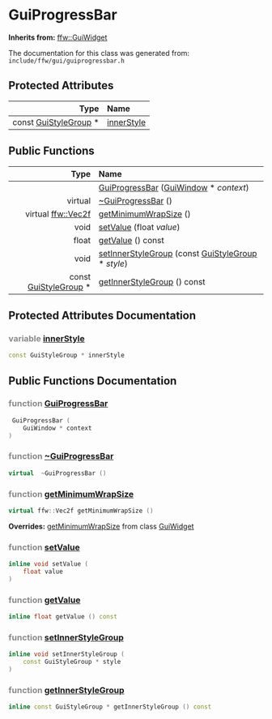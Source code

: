 GuiProgressBar
===================================


**Inherits from:** [ffw::GuiWidget](ffw_GuiWidget.html)

The documentation for this class was generated from: `include/ffw/gui/guiprogressbar.h`



## Protected Attributes

| Type | Name |
| -------: | :------- |
|  const [GuiStyleGroup](ffw_GuiStyleGroup.html) * | [innerStyle](#2088ea0c) |


## Public Functions

| Type | Name |
| -------: | :------- |
|   | [GuiProgressBar](#18ef4ac5) ([GuiWindow](ffw_GuiWindow.html) * _context_)  |
|  virtual  | [~GuiProgressBar](#1cab6210) ()  |
|  virtual [ffw::Vec2f](ffw.html#fcfaa6c5) | [getMinimumWrapSize](#f7d3b074) ()  |
|  void | [setValue](#c0ac5c32) (float _value_)  |
|  float | [getValue](#94910938) () const  |
|  void | [setInnerStyleGroup](#e9d69b0b) (const [GuiStyleGroup](ffw_GuiStyleGroup.html) * _style_)  |
|  const [GuiStyleGroup](ffw_GuiStyleGroup.html) * | [getInnerStyleGroup](#54530f35) () const  |


## Protected Attributes Documentation

### <span style="opacity:0.5;">variable</span> <a id="2088ea0c" href="#2088ea0c">innerStyle</a>

```cpp
const GuiStyleGroup * innerStyle
```





## Public Functions Documentation

### <span style="opacity:0.5;">function</span> <a id="18ef4ac5" href="#18ef4ac5">GuiProgressBar</a>

```cpp
 GuiProgressBar (
    GuiWindow * context
) 
```



### <span style="opacity:0.5;">function</span> <a id="1cab6210" href="#1cab6210">~GuiProgressBar</a>

```cpp
virtual  ~GuiProgressBar () 
```



### <span style="opacity:0.5;">function</span> <a id="f7d3b074" href="#f7d3b074">getMinimumWrapSize</a>

```cpp
virtual ffw::Vec2f getMinimumWrapSize () 
```



**Overrides:** [getMinimumWrapSize](/doc/ffw_GuiWidget.md#c12efa3f) from class [GuiWidget](/doc/ffw_GuiWidget.md)

### <span style="opacity:0.5;">function</span> <a id="c0ac5c32" href="#c0ac5c32">setValue</a>

```cpp
inline void setValue (
    float value
) 
```



### <span style="opacity:0.5;">function</span> <a id="94910938" href="#94910938">getValue</a>

```cpp
inline float getValue () const 
```



### <span style="opacity:0.5;">function</span> <a id="e9d69b0b" href="#e9d69b0b">setInnerStyleGroup</a>

```cpp
inline void setInnerStyleGroup (
    const GuiStyleGroup * style
) 
```



### <span style="opacity:0.5;">function</span> <a id="54530f35" href="#54530f35">getInnerStyleGroup</a>

```cpp
inline const GuiStyleGroup * getInnerStyleGroup () const 
```





